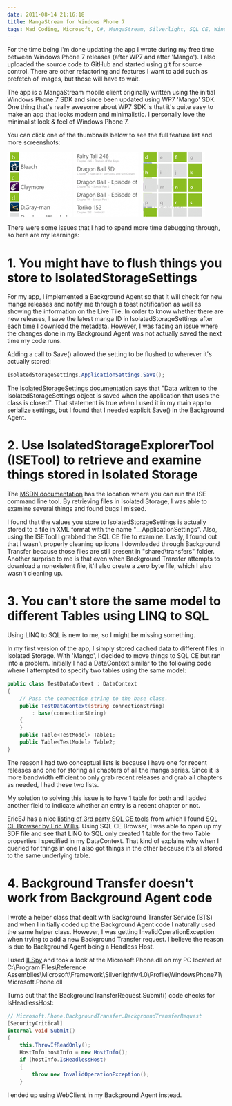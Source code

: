 ```yaml
---
date: 2011-08-14 21:16:18
title: MangaStream for Windows Phone 7
tags: Mad Coding, Microsoft, C#, MangaStream, Silverlight, SQL CE, Windows Phone 7, WP7
---
```

For the time being I'm done updating the app I wrote during my free time
between Windows Phone 7 releases (after WP7 and after 'Mango'). I also uploaded
the source code to GitHub and started using git for source control. There are
other refactoring and features I want to add such as prefetch of images, but
those will have to wait.

The app is a MangaStream mobile client originally written using the initial
Windows Phone 7 SDK and since been updated using WP7 'Mango' SDK. One thing
that's really awesome about WP7 SDK is that it's quite easy to make an app that
looks modern and minimalistic. I personally love the minimalist look & feel of
Windows Phone 7.

You can click one of the thumbnails below to see the full feature list and more
screenshots:

[![](/images/MangaStream1-150x150.png)][1]
[![](/images/MangaStream2-150x150.png)][1]
[![](/images/MangaStream3-150x150.png)][1]

There were some issues that I had to spend more time debugging through, so here
are my learnings:


# 1. You might have to flush things you store to IsolatedStorageSettings

For my app, I implemented a Background Agent so that it will check for new
manga releases and notify me through a toast notification as well as showing
the information on the Live Tile. In order to know whether there are new
releases, I save the latest manga ID in IsolatedStorageSettings after each time
I download the metadata. However, I was facing an issue where the changes done
in my Background Agent was not actually saved the next time my code runs.

Adding a call to Save() allowed the setting to be flushed to wherever it's
actually stored:

```csharp
IsolatedStorageSettings.ApplicationSettings.Save();
```

The [IsolatedStorageSettings documentation][2] says that "Data written to the
IsolatedStorageSettings object is saved when the application that uses the
class is closed". That statement is true when I used it in my main app to
serialize settings, but I found that I needed explicit Save() in the Background
Agent.


# 2. Use IsolatedStorageExplorerTool (ISETool) to retrieve and examine things stored in Isolated Storage

The [MSDN documentation][3] has the location where you can run the ISE command
line tool. By retrieving files in Isolated Storage, I was able to examine
several things and found bugs I missed.

I found that the values you store to IsolatedStorageSettings is actually stored
to a file in XML format with the name "__ApplicationSettings". Also, using the
ISETool I grabbed the SQL CE file to examine. Lastly, I found out that I wasn't
properly cleaning up icons I downloaded through Background Transfer because
those files are still present in "shared\transfers" folder. Another surprise to
me is that even when Background Transfer attempts to download a nonexistent
file, it'll also create a zero byte file, which I also wasn't cleaning up.


# 3. You can't store the same model to different Tables using LINQ to SQL

Using LINQ to SQL is new to me, so I might be missing something.

In my first version of the app, I simply stored cached data to different files
in Isolated Storage. With 'Mango', I decided to move things to SQL CE but ran
into a problem. Initially I had a DataContext similar to the following code
where I attempted to specify two tables using the same model:

```csharp
public class TestDataContext : DataContext
{
    // Pass the connection string to the base class.
    public TestDataContext(string connectionString)
        : base(connectionString)
    {
    }
    public Table<TestModel> Table1;
    public Table<TestModel> Table2;
}
```

The reason I had two conceptual lists is because I have one for recent releases
and one for storing all chapters of all the manga series. Since it is more
bandwidth efficient to only grab recent releases and grab all chapters as
needed, I had these two lists.

My solution to solving this issue is to have 1 table for both and I added
another field to indicate whether an entry is a recent chapter or not.

EricEJ has a nice [listing of 3rd party SQL CE tools][4] from which I found
[SQL CE Browser by Eric Willis][5]. Using SQL CE Browser, I was able to open up
my SDF file and see that LINQ to SQL only created 1 table for the two
Table<TestModel> properties I specified in my DataContext. That kind of
explains why when I queried for things in one I also got things in the other
because it's all stored to the same underlying table.


# 4. Background Transfer doesn't work from Background Agent code

I wrote a helper class that dealt with Background Transfer Service (BTS) and
when I initially coded up the Background Agent code I naturally used the same
helper class. However, I was getting InvalidOperationException when trying to
add a new Background Transfer request. I believe the reason is due to
Background Agent being a Headless Host.

I used [ILSpy](http://wiki.sharpdevelop.net/ILSpy.ashx) and took a look at the
Microsoft.Phone.dll on my PC located at C:\\Program Files\\Reference
Assemblies\\Microsoft\\Framework\\Silverlight\\v4.0\\Profile\\WindowsPhone71\\Microsoft.Phone.dll

Turns out that the BackgroundTransferRequest.Submit() code checks for
IsHeadlessHost:

```csharp
// Microsoft.Phone.BackgroundTransfer.BackgroundTransferRequest
[SecurityCritical]
internal void Submit()
{
    this.ThrowIfReadOnly();
    HostInfo hostInfo = new HostInfo();
    if (hostInfo.IsHeadlessHost)
    {
        throw new InvalidOperationException();
    }
```

I ended up using WebClient in my Background Agent instead.

  [1]: /mangastream-for-windows-phone-7/
  [2]: http://msdn.microsoft.com/en-us/library/system.io.isolatedstorage.isolatedstoragesettings.save(v=VS.95).aspx
  [3]: http://msdn.microsoft.com/en-us/library/hh286408(v=vs.92).aspx
  [4]: http://erikej.blogspot.com/2009/04/sql-compact-3rd-party-tools.html
  [5]: http://notes.ericwillis.com/2009/12/sql-ce-browser-v-110/
